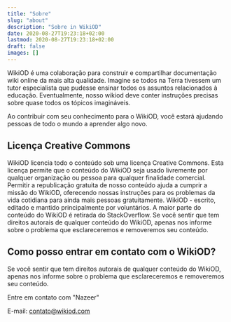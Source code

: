```yaml
---
title: "Sobre"
slug: "about"
description: "Sobre in WikiOD"
date: 2020-08-27T19:23:18+02:00
lastmod: 2020-08-27T19:23:18+02:00
draft: false
images: []
---
```


WikiOD é uma colaboração para construir e compartilhar documentação wiki online da mais alta qualidade. Imagine se todos na Terra tivessem um tutor especialista que pudesse ensinar todos os assuntos relacionados à educação. Eventualmente, nosso wikiod deve conter instruções precisas sobre quase todos os tópicos imagináveis.

Ao contribuir com seu conhecimento para o WikiOD, você estará ajudando pessoas de todo o mundo a aprender algo novo.

## Licença Creative Commons

WikiOD licencia todo o conteúdo sob uma licença Creative Commons. Esta licença permite que o conteúdo do WikiOD seja usado livremente por qualquer organização ou pessoa para qualquer finalidade comercial. Permitir a republicação gratuita de nosso conteúdo ajuda a cumprir a missão do WikiOD, oferecendo nossas instruções para os problemas da vida cotidiana para ainda mais pessoas gratuitamente. WikiOD - escrito, editado e mantido principalmente por voluntários. A maior parte do conteúdo do WikiOD é retirada do StackOverflow. Se você sentir que tem direitos autorais de qualquer conteúdo do WikiOD, apenas nos informe sobre o problema que esclareceremos e removeremos seu conteúdo.

## Como posso entrar em contato com o WikiOD?

Se você sentir que tem direitos autorais de qualquer conteúdo do WikiOD, apenas nos informe sobre o problema que esclareceremos e removeremos seu conteúdo.

Entre em contato com "Nazeer"

E-mail: contato@wikiod.com